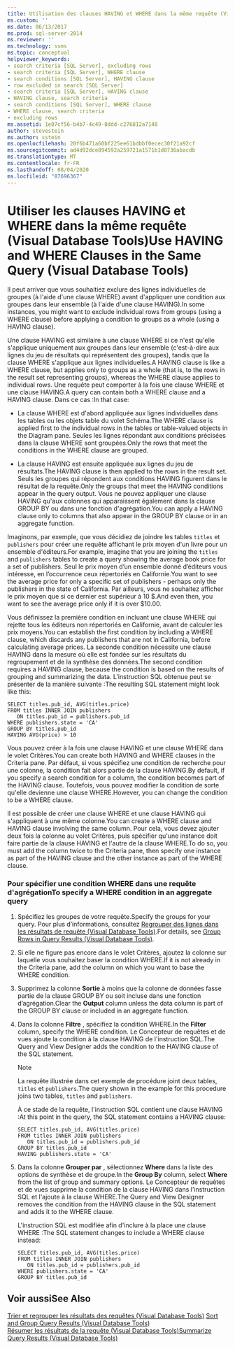 ```yaml
---
title: Utilisation des clauses HAVING et WHERE dans la même requête (Visual Database Tools) | Microsoft Docs
ms.custom: ''
ms.date: 06/13/2017
ms.prod: sql-server-2014
ms.reviewer: ''
ms.technology: ssms
ms.topic: conceptual
helpviewer_keywords:
- search criteria [SQL Server], excluding rows
- search criteria [SQL Server], WHERE clause
- search conditions [SQL Server], HAVING clause
- row excluded in search [SQL Server]
- search criteria [SQL Server], HAVING clause
- HAVING clause, search criteria
- search conditions [SQL Server], WHERE clause
- WHERE clause, search criteria
- excluding rows
ms.assetid: 1e07cf56-b4b7-4c49-8ddd-c276812a7148
author: stevestein
ms.author: sstein
ms.openlocfilehash: 20f6b471a60bf225ee61bdbbf0ecec30f21a92cf
ms.sourcegitcommit: ad4d92dce894592a259721a1571b1d8736abacdb
ms.translationtype: MT
ms.contentlocale: fr-FR
ms.lasthandoff: 08/04/2020
ms.locfileid: "87696367"
---
```

# <a name="use-having-and-where-clauses-in-the-same-query-visual-database-tools"></a><span data-ttu-id="92988-102">Utiliser les clauses HAVING et WHERE dans la même requête (Visual Database Tools)</span><span class="sxs-lookup"><span data-stu-id="92988-102">Use HAVING and WHERE Clauses in the Same Query (Visual Database Tools)</span></span>
  <span data-ttu-id="92988-103">Il peut arriver que vous souhaitiez exclure des lignes individuelles de groupes (à l'aide d'une clause WHERE) avant d'appliquer une condition aux groupes dans leur ensemble (à l'aide d'une clause HAVING).</span><span class="sxs-lookup"><span data-stu-id="92988-103">In some instances, you might want to exclude individual rows from groups (using a WHERE clause) before applying a condition to groups as a whole (using a HAVING clause).</span></span>  
  
 <span data-ttu-id="92988-104">Une clause HAVING est similaire à une clause WHERE si ce n'est qu'elle s'applique uniquement aux groupes dans leur ensemble (c'est-à-dire aux lignes du jeu de résultats qui représentent des groupes), tandis que la clause WHERE s'applique aux lignes individuelles.</span><span class="sxs-lookup"><span data-stu-id="92988-104">A HAVING clause is like a WHERE clause, but applies only to groups as a whole (that is, to the rows in the result set representing groups), whereas the WHERE clause applies to individual rows.</span></span> <span data-ttu-id="92988-105">Une requête peut comporter à la fois une clause WHERE et une clause HAVING.</span><span class="sxs-lookup"><span data-stu-id="92988-105">A query can contain both a WHERE clause and a HAVING clause.</span></span> <span data-ttu-id="92988-106">Dans ce cas :</span><span class="sxs-lookup"><span data-stu-id="92988-106">In that case:</span></span>  
  
-   <span data-ttu-id="92988-107">La clause WHERE est d'abord appliquée aux lignes individuelles dans les tables ou les objets table du volet Schéma.</span><span class="sxs-lookup"><span data-stu-id="92988-107">The WHERE clause is applied first to the individual rows in the tables or table-valued objects in the Diagram pane.</span></span> <span data-ttu-id="92988-108">Seules les lignes répondant aux conditions précisées dans la clause WHERE sont groupées.</span><span class="sxs-lookup"><span data-stu-id="92988-108">Only the rows that meet the conditions in the WHERE clause are grouped.</span></span>  
  
-   <span data-ttu-id="92988-109">La clause HAVING est ensuite appliquée aux lignes du jeu de résultats.</span><span class="sxs-lookup"><span data-stu-id="92988-109">The HAVING clause is then applied to the rows in the result set.</span></span> <span data-ttu-id="92988-110">Seuls les groupes qui répondent aux conditions HAVING figurent dans le résultat de la requête.</span><span class="sxs-lookup"><span data-stu-id="92988-110">Only the groups that meet the HAVING conditions appear in the query output.</span></span> <span data-ttu-id="92988-111">Vous ne pouvez appliquer une clause HAVING qu'aux colonnes qui apparaissent également dans la clause GROUP BY ou dans une fonction d'agrégation.</span><span class="sxs-lookup"><span data-stu-id="92988-111">You can apply a HAVING clause only to columns that also appear in the GROUP BY clause or in an aggregate function.</span></span>  
  
 <span data-ttu-id="92988-112">Imaginons, par exemple, que vous décidiez de joindre les tables `titles` et `publishers` pour créer une requête affichant le prix moyen d'un livre pour un ensemble d'éditeurs.</span><span class="sxs-lookup"><span data-stu-id="92988-112">For example, imagine that you are joining the `titles` and `publishers` tables to create a query showing the average book price for a set of publishers.</span></span> <span data-ttu-id="92988-113">Seul le prix moyen d’un ensemble donné d’éditeurs vous intéresse, en l’occurrence ceux répertoriés en Californie.</span><span class="sxs-lookup"><span data-stu-id="92988-113">You want to see the average price for only a specific set of publishers - perhaps only the publishers in the state of California.</span></span> <span data-ttu-id="92988-114">Par ailleurs, vous ne souhaitez afficher le prix moyen que si ce dernier est supérieur à 10 $.</span><span class="sxs-lookup"><span data-stu-id="92988-114">And even then, you want to see the average price only if it is over $10.00.</span></span>  
  
 <span data-ttu-id="92988-115">Vous définissez la première condition en incluant une clause WHERE qui rejette tous les éditeurs non répertoriés en Californie, avant de calculer les prix moyens.</span><span class="sxs-lookup"><span data-stu-id="92988-115">You can establish the first condition by including a WHERE clause, which discards any publishers that are not in California, before calculating average prices.</span></span> <span data-ttu-id="92988-116">La seconde condition nécessite une clause HAVING dans la mesure où elle est fondée sur les résultats du regroupement et de la synthèse des données.</span><span class="sxs-lookup"><span data-stu-id="92988-116">The second condition requires a HAVING clause, because the condition is based on the results of grouping and summarizing the data.</span></span> <span data-ttu-id="92988-117">L’instruction SQL obtenue peut se présenter de la manière suivante :</span><span class="sxs-lookup"><span data-stu-id="92988-117">The resulting SQL statement might look like this:</span></span>  
  
```  
SELECT titles.pub_id, AVG(titles.price)  
FROM titles INNER JOIN publishers  
   ON titles.pub_id = publishers.pub_id  
WHERE publishers.state = 'CA'  
GROUP BY titles.pub_id  
HAVING AVG(price) > 10  
```  
  
 <span data-ttu-id="92988-118">Vous pouvez créer à la fois une clause HAVING et une clause WHERE dans le volet Critères.</span><span class="sxs-lookup"><span data-stu-id="92988-118">You can create both HAVING and WHERE clauses in the Criteria pane.</span></span> <span data-ttu-id="92988-119">Par défaut, si vous spécifiez une condition de recherche pour une colonne, la condition fait alors partie de la clause HAVING.</span><span class="sxs-lookup"><span data-stu-id="92988-119">By default, if you specify a search condition for a column, the condition becomes part of the HAVING clause.</span></span> <span data-ttu-id="92988-120">Toutefois, vous pouvez modifier la condition de sorte qu'elle devienne une clause WHERE.</span><span class="sxs-lookup"><span data-stu-id="92988-120">However, you can change the condition to be a WHERE clause.</span></span>  
  
 <span data-ttu-id="92988-121">Il est possible de créer une clause WHERE et une clause HAVING qui s'appliquent à une même colonne.</span><span class="sxs-lookup"><span data-stu-id="92988-121">You can create a WHERE clause and HAVING clause involving the same column.</span></span> <span data-ttu-id="92988-122">Pour cela, vous devez ajouter deux fois la colonne au volet Critères, puis spécifier qu'une instance doit faire partie de la clause HAVING et l'autre de la clause WHERE.</span><span class="sxs-lookup"><span data-stu-id="92988-122">To do so, you must add the column twice to the Criteria pane, then specify one instance as part of the HAVING clause and the other instance as part of the WHERE clause.</span></span>  
  
### <a name="to-specify-a-where-condition-in-an-aggregate-query"></a><span data-ttu-id="92988-123">Pour spécifier une condition WHERE dans une requête d'agrégation</span><span class="sxs-lookup"><span data-stu-id="92988-123">To specify a WHERE condition in an aggregate query</span></span>  
  
1.  <span data-ttu-id="92988-124">Spécifiez les groupes de votre requête.</span><span class="sxs-lookup"><span data-stu-id="92988-124">Specify the groups for your query.</span></span> <span data-ttu-id="92988-125">Pour plus d’informations, consultez [Regrouper des lignes dans les résultats de requête &#40;Visual Database Tools&#41;](visual-database-tools.md).</span><span class="sxs-lookup"><span data-stu-id="92988-125">For details, see [Group Rows in Query Results &#40;Visual Database Tools&#41;](visual-database-tools.md).</span></span>  
  
2.  <span data-ttu-id="92988-126">Si elle ne figure pas encore dans le volet Critères, ajoutez la colonne sur laquelle vous souhaitez baser la condition WHERE.</span><span class="sxs-lookup"><span data-stu-id="92988-126">If it is not already in the Criteria pane, add the column on which you want to base the WHERE condition.</span></span>  
  
3.  <span data-ttu-id="92988-127">Supprimez la colonne **Sortie** à moins que la colonne de données fasse partie de la clause GROUP BY ou soit incluse dans une fonction d’agrégation.</span><span class="sxs-lookup"><span data-stu-id="92988-127">Clear the **Output** column unless the data column is part of the GROUP BY clause or included in an aggregate function.</span></span>  
  
4.  <span data-ttu-id="92988-128">Dans la colonne **Filtre** , spécifiez la condition WHERE.</span><span class="sxs-lookup"><span data-stu-id="92988-128">In the **Filter** column, specify the WHERE condition.</span></span> <span data-ttu-id="92988-129">Le Concepteur de requêtes et de vues ajoute la condition à la clause HAVING de l'instruction SQL.</span><span class="sxs-lookup"><span data-stu-id="92988-129">The Query and View Designer adds the condition to the HAVING clause of the SQL statement.</span></span>  
  
    > [!NOTE]  
    >  <span data-ttu-id="92988-130">La requête illustrée dans cet exemple de procédure joint deux tables, `titles` et `publishers`.</span><span class="sxs-lookup"><span data-stu-id="92988-130">The query shown in the example for this procedure joins two tables, `titles` and `publishers`.</span></span>  
  
     <span data-ttu-id="92988-131">À ce stade de la requête, l'instruction SQL contient une clause HAVING :</span><span class="sxs-lookup"><span data-stu-id="92988-131">At this point in the query, the SQL statement contains a HAVING clause:</span></span>  
  
    ```  
    SELECT titles.pub_id, AVG(titles.price)  
    FROM titles INNER JOIN publishers   
       ON titles.pub_id = publishers.pub_id  
    GROUP BY titles.pub_id  
    HAVING publishers.state = 'CA'  
    ```  
  
5.  <span data-ttu-id="92988-132">Dans la colonne **Grouper par** , sélectionnez **Where** dans la liste des options de synthèse et de groupe.</span><span class="sxs-lookup"><span data-stu-id="92988-132">In the **Group By** column, select **Where** from the list of group and summary options.</span></span> <span data-ttu-id="92988-133">Le Concepteur de requêtes et de vues supprime la condition de la clause HAVING dans l'instruction SQL et l'ajoute à la clause WHERE.</span><span class="sxs-lookup"><span data-stu-id="92988-133">The Query and View Designer removes the condition from the HAVING clause in the SQL statement and adds it to the WHERE clause.</span></span>  
  
     <span data-ttu-id="92988-134">L'instruction SQL est modifiée afin d'inclure à la place une clause WHERE :</span><span class="sxs-lookup"><span data-stu-id="92988-134">The SQL statement changes to include a WHERE clause instead:</span></span>  
  
    ```  
    SELECT titles.pub_id, AVG(titles.price)  
    FROM titles INNER JOIN publishers   
       ON titles.pub_id = publishers.pub_id  
    WHERE publishers.state = 'CA'  
    GROUP BY titles.pub_id  
    ```  
  
## <a name="see-also"></a><span data-ttu-id="92988-135">Voir aussi</span><span class="sxs-lookup"><span data-stu-id="92988-135">See Also</span></span>  
 <span data-ttu-id="92988-136">[Trier et regrouper les résultats des requêtes &#40;Visual Database Tools&#41;](sort-and-group-query-results-visual-database-tools.md) </span><span class="sxs-lookup"><span data-stu-id="92988-136">[Sort and Group Query Results &#40;Visual Database Tools&#41;](sort-and-group-query-results-visual-database-tools.md) </span></span>  
 [<span data-ttu-id="92988-137">Résumer les résultats de la requête &#40;Visual Database Tools&#41;</span><span class="sxs-lookup"><span data-stu-id="92988-137">Summarize Query Results &#40;Visual Database Tools&#41;</span></span>](summarize-query-results-visual-database-tools.md)  
  
  
